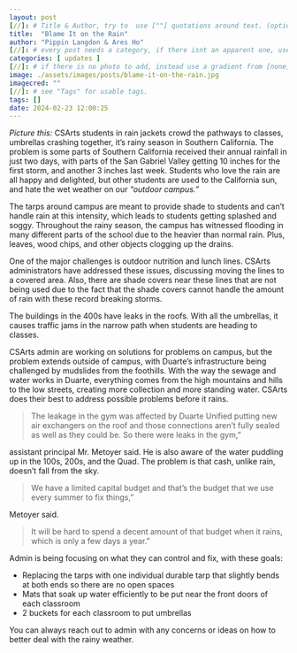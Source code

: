 ```yaml
---
layout: post
[//]: # Title & Author, try to  use [""] quotations around text. (optional, just formality).
title:  "Blame It on the Rain"
author: "Pippin Langdon & Ares Ho"
[//]: # every post needs a category, if there isnt an apparent one, use [misc].
categories: [ updates ]
[//]: # if there is no photo to add, instead use a gradient from [none] folder by picking a number from 1-10. (all gradients are .jpg)
image: ./assets/images/posts/blame-it-on-the-rain.jpg
imagecred: ""
[//]: # see "Tags" for usable tags.
tags: []
date: 2024-02-23 12:00:25
---
```

*Picture this:* CSArts students in rain jackets crowd the pathways to classes, umbrellas crashing together, it’s rainy season in Southern California. The problem is some parts of Southern California received their annual rainfall in just two days, with parts of the San Gabriel Valley getting 10 inches for the first storm, and another 3 inches last week. Students who love the rain are all happy and delighted, but other students are used to the California sun, and hate the wet weather on our *“outdoor campus.”*

The tarps around campus are meant to provide shade to students and can’t handle rain at this intensity, which leads to students getting splashed and soggy. Throughout the rainy season, the campus has witnessed flooding in many different parts of the school due to the heavier than normal rain. Plus, leaves, wood chips, and other objects clogging up the drains.

One of the major challenges is outdoor nutrition and lunch lines. CSArts administrators have addressed these issues, discussing moving the lines to a covered area. Also, there are shade covers near these lines that are not being used due to the fact that the shade covers cannot handle the amount of rain with these record breaking storms.  

The buildings in the 400s have leaks in the roofs. With all the umbrellas, it causes traffic jams in the narrow path when students are heading to classes. 

CSArts admin are working on solutions for problems on campus, but the problem extends outside of campus, with Duarte’s infrastructure  being challenged by mudslides from the foothills. With the way the sewage and water works in Duarte, everything comes from the high mountains and hills to the low streets, creating more collection and more standing water. CSArts does their best to address possible problems before it rains. 

> The leakage in the gym was affected by Duarte Unified putting new air exchangers on the roof and those connections aren’t fully sealed as well as they could be. So there were leaks in the gym,” 

assistant principal Mr. Metoyer said. He is also aware of the water puddling up in the 100s, 200s, and the Quad. The problem is that cash, unlike rain, doesn’t fall from the sky.  

> We have a limited capital budget and that’s the budget that we use every summer to fix things,” 

Metoyer said. 

> It will be hard to spend a decent amount of that budget when it rains, which is only a few days a year.” 

Admin is being focusing on what they can control and fix, with these goals: 

- Replacing the tarps with one individual durable tarp that slightly bends at both ends so there are no open spaces
- Mats that soak up water efficiently to be put near the front doors of each classroom
- 2 buckets for each classroom to put umbrellas 

You can always reach out to admin with any concerns or ideas on how to better deal with the rainy weather.